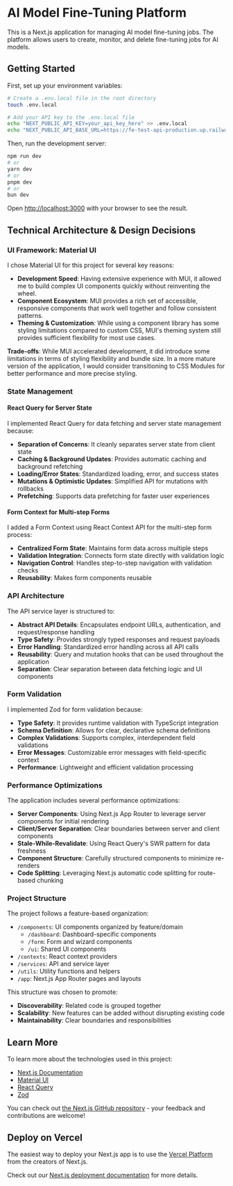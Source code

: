 # AI Model Fine-Tuning Platform

This is a Next.js application for managing AI model fine-tuning jobs. The platform allows users to create, monitor, and delete fine-tuning jobs for AI models.

## Getting Started

First, set up your environment variables:

```bash
# Create a .env.local file in the root directory
touch .env.local

# Add your API key to the .env.local file
echo "NEXT_PUBLIC_API_KEY=your_api_key_here" >> .env.local
echo "NEXT_PUBLIC_API_BASE_URL=https://fe-test-api-production.up.railway.app/api" >> .env.local
```

Then, run the development server:

```bash
npm run dev
# or
yarn dev
# or
pnpm dev
# or
bun dev
```

Open [http://localhost:3000](http://localhost:3000) with your browser to see the result.

## Technical Architecture & Design Decisions

### UI Framework: Material UI

I chose Material UI for this project for several key reasons:

- **Development Speed**: Having extensive experience with MUI, it allowed me to build complex UI components quickly without reinventing the wheel.
- **Component Ecosystem**: MUI provides a rich set of accessible, responsive components that work well together and follow consistent patterns.
- **Theming & Customization**: While using a component library has some styling limitations compared to custom CSS, MUI's theming system still provides sufficient flexibility for most use cases.

**Trade-offs**: While MUI accelerated development, it did introduce some limitations in terms of styling flexibility and bundle size. In a more mature version of the application, I would consider transitioning to CSS Modules for better performance and more precise styling.

### State Management

#### React Query for Server State

I implemented React Query for data fetching and server state management because:

- **Separation of Concerns**: It cleanly separates server state from client state
- **Caching & Background Updates**: Provides automatic caching and background refetching
- **Loading/Error States**: Standardized loading, error, and success states
- **Mutations & Optimistic Updates**: Simplified API for mutations with rollbacks
- **Prefetching**: Supports data prefetching for faster user experiences

#### Form Context for Multi-step Forms

I added a Form Context using React Context API for the multi-step form process:

- **Centralized Form State**: Maintains form data across multiple steps
- **Validation Integration**: Connects form state directly with validation logic
- **Navigation Control**: Handles step-to-step navigation with validation checks
- **Reusability**: Makes form components reusable

### API Architecture

The API service layer is structured to:

- **Abstract API Details**: Encapsulates endpoint URLs, authentication, and request/response handling
- **Type Safety**: Provides strongly typed responses and request payloads
- **Error Handling**: Standardized error handling across all API calls
- **Reusability**: Query and mutation hooks that can be used throughout the application
- **Separation**: Clear separation between data fetching logic and UI components

### Form Validation

I implemented Zod for form validation because:

- **Type Safety**: It provides runtime validation with TypeScript integration
- **Schema Definition**: Allows for clear, declarative schema definitions
- **Complex Validations**: Supports complex, interdependent field validations
- **Error Messages**: Customizable error messages with field-specific context
- **Performance**: Lightweight and efficient validation processing

### Performance Optimizations

The application includes several performance optimizations:

- **Server Components**: Using Next.js App Router to leverage server components for initial rendering
- **Client/Server Separation**: Clear boundaries between server and client components
- **Stale-While-Revalidate**: Using React Query's SWR pattern for data freshness
- **Component Structure**: Carefully structured components to minimize re-renders
- **Code Splitting**: Leveraging Next.js automatic code splitting for route-based chunking

### Project Structure

The project follows a feature-based organization:

- `/components`: UI components organized by feature/domain
  - `/dashboard`: Dashboard-specific components
  - `/form`: Form and wizard components
  - `/ui`: Shared UI components
- `/contexts`: React context providers
- `/services`: API and service layer
- `/utils`: Utility functions and helpers
- `/app`: Next.js App Router pages and layouts

This structure was chosen to promote:
- **Discoverability**: Related code is grouped together
- **Scalability**: New features can be added without disrupting existing code
- **Maintainability**: Clear boundaries and responsibilities

## Learn More

To learn more about the technologies used in this project:

- [Next.js Documentation](https://nextjs.org/docs)
- [Material UI](https://mui.com/material-ui/)
- [React Query](https://tanstack.com/query/latest/)
- [Zod](https://zod.dev/)

You can check out [the Next.js GitHub repository](https://github.com/vercel/next.js) - your feedback and contributions are welcome!

## Deploy on Vercel

The easiest way to deploy your Next.js app is to use the [Vercel Platform](https://vercel.com/new?utm_medium=default-template&filter=next.js&utm_source=create-next-app&utm_campaign=create-next-app-readme) from the creators of Next.js.

Check out our [Next.js deployment documentation](https://nextjs.org/docs/app/building-your-application/deploying) for more details.
